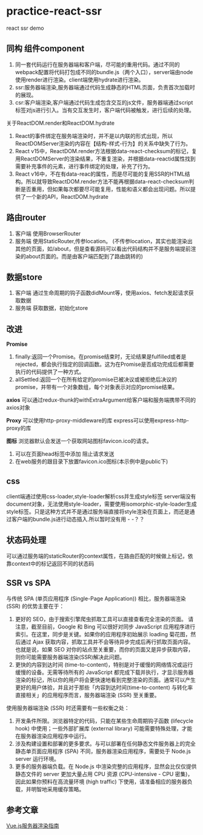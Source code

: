# practice-react-ssr
react ssr demo


同构 组件component
------------

1. 同一套代码运行在服务器端和客户端，尽可能的重用代码。通过不同的webpack配置将代码打包成不同的bundle.js（两个入口），server端由node使用render进行渲染。client端使用hydrate进行渲染。
2. ssr:服务器端渲染,服务器端通过代码生成静态的HTML页面，负责首次加载时的展现。
3. csr:客户端渲染,客户端通过代码生成包含交互的js文件，服务器端通过script标签对js进行引入。当有交互发生时，客户端代码被触发，进行后续的处理。

关于ReactDOM.render和ReactDOM.hydrate
1. React的事件绑定在服务端渲染时，并不是以内联的形式出现，所以ReactDOMServer渲染的内容在【结构-样式-行为】的关系中缺失了行为。
2. React v15中，ReactDOM.render方法根据data-react-checksum的标记，复用ReactDOMServer的渲染结果，不重复渲染，并根据data-reactid属性找到需要补充事件的元素，进行事件绑定的处理，补充了行为。
3. React v16中，不在有data-reac的属性，而是尽可能的复用SSR的HTML结构。所以就导致ReactDOM.render方法不能再根据data-react-checksum判断是否重用，但如果每次都要尽可能复用，性能和语义都会出现问题。所以提供了一个新的API，ReactDOM.hydrate

路由router
------------
1. 客户端 使用BrowserRouter
2. 服务端 使用StaticRouter,传参location。
  (不传参location，其实也能渲染出其他的页面，如/about，但是查看源码可以看出代码结构并不是服务端提前渲染的about页面的。而是由客户端匹配到了路由跳转的)

数据store
------------
1. 客户端 通过生命周期的钩子函数didMount等，使用axios、fetch发起请求获取数据
2. 服务端 获取数据，初始化store

改进
-------------
**Promise**
1. finally:返回一个Promise。在promise结束时，无论结果是fulfilled或者是rejected，都会执行指定的回调函数。这为在Promise是否成功完成后都需要执行的代码提供了一种方式。
2. allSettled:返回一个在所有给定的promise已被决议或被拒绝后决议的promise，并带有一个对象数组，每个对象表示对应的promise结果。

**axios**
可以通过redux-thunk的withExtraArgument给客户端和服务端携带不同的axios对象

**Proxy**
可以使用http-proxy-middleware的库
express可以使用express-http-proxy的库

**图标**
浏览器默认会发送一个获取网站图标favicon.ico的请求。
1. 可以在页面head标签中添加 <link rel="icon" href="data:;base64,="> 阻止请求发送
2. 在web服务的跟目录下放置favicon.ico图标(本示例中是public下)

css
------------
client端通过使用css-loader,style-loader解析css并生成style标签
server端没有document对象，无法使用style-loader，需要使用isomorphic-style-loader生成style标签。只是这种方式并不是通过服务端直接将style渲染在页面上，而还是通过客户端的bundle.js进行动态插入.所以暂时没有用 - -？？

状态码处理
------------
可以通过服务端的staticRouter的context属性，在路由匹配的时候做上标记，依靠context中的标记返回不同的状态码

SSR vs SPA
------------
与传统 SPA (单页应用程序 (Single-Page Application)) 相比，服务器端渲染 (SSR) 的优势主要在于：
1. 更好的 SEO，由于搜索引擎爬虫抓取工具可以直接查看完全渲染的页面。
请注意，截至目前，Google 和 Bing 可以很好对同步 JavaScript 应用程序进行索引。在这里，同步是关键。如果你的应用程序初始展示 loading 菊花图，然后通过 Ajax 获取内容，抓取工具并不会等待异步完成后再行抓取页面内容。也就是说，如果 SEO 对你的站点至关重要，而你的页面又是异步获取内容，则你可能需要服务器端渲染(SSR)解决此问题。
2. 更快的内容到达时间 (time-to-content)，特别是对于缓慢的网络情况或运行缓慢的设备。无需等待所有的 JavaScript 都完成下载并执行，才显示服务器渲染的标记，所以你的用户将会更快速地看到完整渲染的页面。通常可以产生更好的用户体验，并且对于那些「内容到达时间(time-to-content) 与转化率直接相关」的应用程序而言，服务器端渲染 (SSR) 至关重要。

使用服务器端渲染 (SSR) 时还需要有一些权衡之处：
1. 开发条件所限。浏览器特定的代码，只能在某些生命周期钩子函数 (lifecycle hook) 中使用；一些外部扩展库 (external library) 可能需要特殊处理，才能在服务器渲染应用程序中运行。
2. 涉及构建设置和部署的更多要求。与可以部署在任何静态文件服务器上的完全静态单页面应用程序 (SPA) 不同，服务器渲染应用程序，需要处于 Node.js server 运行环境。
3. 更多的服务器端负载。在 Node.js 中渲染完整的应用程序，显然会比仅仅提供静态文件的 server 更加大量占用 CPU 资源 (CPU-intensive - CPU 密集)，因此如果你预料在高流量环境 (high traffic) 下使用，请准备相应的服务器负载，并明智地采用缓存策略。



参考文章
------------
[Vue.js服务器渲染指南](https://ssr.vuejs.org/zh/#%E4%B8%BA%E4%BB%80%E4%B9%88%E4%BD%BF%E7%94%A8%E6%9C%8D%E5%8A%A1%E5%99%A8%E7%AB%AF%E6%B8%B2%E6%9F%93-ssr-%EF%BC%9F)
